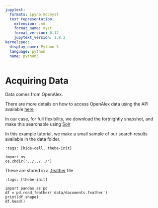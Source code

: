 ```yaml
---
jupytext:
  formats: ipynb,md:myst
  text_representation:
    extension: .md
    format_name: myst
    format_version: 0.12
    jupytext_version: 1.8.2
kernelspec:
  display_name: Python 3
  language: python
  name: python3
---
```


# Acquiring Data

Data comes from OpenAlex.

There are more details on how to access OpenAlex data using the API available [here](https://github.com/mcallaghan/NLP-climate-science-tutorial-CCAI/blob/main/A_obtaining_data.ipynb)

In our case, for full flexibility, we download the fortnightly snapshot, and make this searchable using [Solr](https://solr.apache.org/)

In this example tutorial, we make a small sample of our search results available in the data folder.

```{code-cell} ipython3
:tags: [hide-cell, thebe-init]

import os
os.chdir('../../../')
```

These are stored in a [.feather](https://arrow.apache.org/docs/python/feather.html) file

```{code-cell} ipython3
:tags: [thebe-init]

import pandas as pd
df = pd.read_feather('data/documents.feather')
print(df.shape)
df.head()
```
